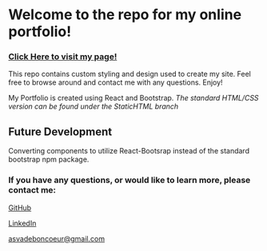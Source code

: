 
# Welcome to the repo for my online portfolio!

  ### [Click Here to visit my page!](https://alexva397.github.io/alexander-vadeboncoeur-portfolio/)

This repo contains custom styling and design used to create my site. Feel free to browse around and contact me with any questions. Enjoy!

My Portfolio is created using React and Bootstrap. *The standard HTML/CSS version can be found under the StaticHTML branch*



## Future Development

  Converting components to utilize React-Bootsrap instead of the standard bootstrap npm package.


### If you have any questions, or would like to learn more, please contact me:

  [GitHub](https://github.com/Alexva397/)

  [LinkedIn](https://www.linkedin.com/in/alexander-vadeboncoeur-287039aa/)

  [asvadeboncoeur@gmail.com](mailto:asvadeboncoeur@gmail.com?subject=GitHub)